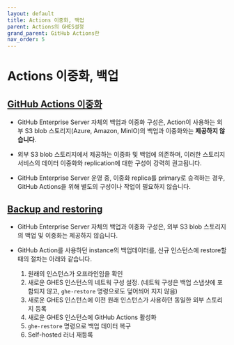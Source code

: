 ```yaml
---
layout: default
title: Actions 이중화, 백업
parent: Actions의 GHES설정
grand_parent: GitHub Actions란
nav_order: 5
---
```



# Actions 이중화, 백업

## [GitHub Actions 이중화](https://docs.github.com/en/enterprise-server@latest/admin/github-actions/advanced-configuration-and-troubleshooting/high-availability-for-github-actions)   
   
   - GitHub Enterprise Server 자체의 백업과 이중화 구성은, Action이 사용하는 외부 S3 blob 스토리지(Azure, Amazon, MinIO)의 백업과 이중화와는 **제공하지 않습니다**. 
 
   - 외부 S3 blob 스토리지에서 제공하는 이중화 및 백업에 의존하며, 이러한 스토리지 서비스의 데이터 이중화와 replication에 대한 구성이 강력히 권고됩니다. 
 
   - GitHub Enterprise Server 운영 중, 이중화 replica를 primary로 승격하는 경우, GitHub Actions을 위해 별도의 구성이나 작업이 필요하지 않습니다. 
 
   
## [Backup and restoring](https://docs.github.com/en/enterprise-server@latest/admin/github-actions/advanced-configuration-and-troubleshooting/backing-up-and-restoring-github-enterprise-server-with-github-actions-enabled)
 
   - GitHub Enterprise Server 자체의 백업과 이중화 구성은, 외부 S3 blob 스토리지의 백업 및 이중화는 제공하지 않습니다. 
 
   - GitHub Action를 사용하던 instance의 백업데이터를, 신규 인스턴스에 restore할 때의 절차는 아래와 같습니다. 
 
     1) 원래의 인스턴스가 오프라인임을 확인
     2) 새로운 GHES 인스턴스의 네트웍 구성 설정. (네트웍 구성은 백업 스냅샷에 포함되지 않고, `ghe-restore` 명령으로도 덮어씌어 지지 않음)
     3) 새로운 GHES 인스턴스에 이전 원래 인스턴스가 사용하던 동일한 외부 스토리지 등록
     4) 새로운 GHES 인스턴스에 GitHub Actions 활성화
     5) `ghe-restore` 명령으로 백업 데이터 복구
     6) Self-hosted 러너 재등록

<br/>
  